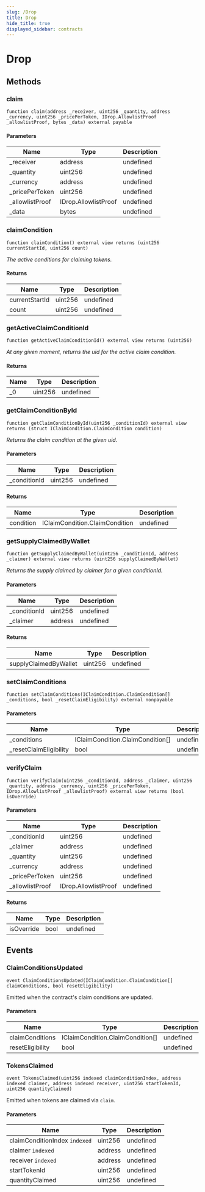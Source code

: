 ```yaml
---
slug: /Drop
title: Drop
hide_title: true
displayed_sidebar: contracts
---
```


# Drop

## Methods

### claim

```solidity
function claim(address _receiver, uint256 _quantity, address _currency, uint256 _pricePerToken, IDrop.AllowlistProof _allowlistProof, bytes _data) external payable
```

#### Parameters

| Name             | Type                 | Description |
| ---------------- | -------------------- | ----------- |
| \_receiver       | address              | undefined   |
| \_quantity       | uint256              | undefined   |
| \_currency       | address              | undefined   |
| \_pricePerToken  | uint256              | undefined   |
| \_allowlistProof | IDrop.AllowlistProof | undefined   |
| \_data           | bytes                | undefined   |

### claimCondition

```solidity
function claimCondition() external view returns (uint256 currentStartId, uint256 count)
```

_The active conditions for claiming tokens._

#### Returns

| Name           | Type    | Description |
| -------------- | ------- | ----------- |
| currentStartId | uint256 | undefined   |
| count          | uint256 | undefined   |

### getActiveClaimConditionId

```solidity
function getActiveClaimConditionId() external view returns (uint256)
```

_At any given moment, returns the uid for the active claim condition._

#### Returns

| Name | Type    | Description |
| ---- | ------- | ----------- |
| \_0  | uint256 | undefined   |

### getClaimConditionById

```solidity
function getClaimConditionById(uint256 _conditionId) external view returns (struct IClaimCondition.ClaimCondition condition)
```

_Returns the claim condition at the given uid._

#### Parameters

| Name          | Type    | Description |
| ------------- | ------- | ----------- |
| \_conditionId | uint256 | undefined   |

#### Returns

| Name      | Type                           | Description |
| --------- | ------------------------------ | ----------- |
| condition | IClaimCondition.ClaimCondition | undefined   |

### getSupplyClaimedByWallet

```solidity
function getSupplyClaimedByWallet(uint256 _conditionId, address _claimer) external view returns (uint256 supplyClaimedByWallet)
```

_Returns the supply claimed by claimer for a given conditionId._

#### Parameters

| Name          | Type    | Description |
| ------------- | ------- | ----------- |
| \_conditionId | uint256 | undefined   |
| \_claimer     | address | undefined   |

#### Returns

| Name                  | Type    | Description |
| --------------------- | ------- | ----------- |
| supplyClaimedByWallet | uint256 | undefined   |

### setClaimConditions

```solidity
function setClaimConditions(IClaimCondition.ClaimCondition[] _conditions, bool _resetClaimEligibility) external nonpayable
```

#### Parameters

| Name                    | Type                             | Description |
| ----------------------- | -------------------------------- | ----------- |
| \_conditions            | IClaimCondition.ClaimCondition[] | undefined   |
| \_resetClaimEligibility | bool                             | undefined   |

### verifyClaim

```solidity
function verifyClaim(uint256 _conditionId, address _claimer, uint256 _quantity, address _currency, uint256 _pricePerToken, IDrop.AllowlistProof _allowlistProof) external view returns (bool isOverride)
```

#### Parameters

| Name             | Type                 | Description |
| ---------------- | -------------------- | ----------- |
| \_conditionId    | uint256              | undefined   |
| \_claimer        | address              | undefined   |
| \_quantity       | uint256              | undefined   |
| \_currency       | address              | undefined   |
| \_pricePerToken  | uint256              | undefined   |
| \_allowlistProof | IDrop.AllowlistProof | undefined   |

#### Returns

| Name       | Type | Description |
| ---------- | ---- | ----------- |
| isOverride | bool | undefined   |

## Events

### ClaimConditionsUpdated

```solidity
event ClaimConditionsUpdated(IClaimCondition.ClaimCondition[] claimConditions, bool resetEligibility)
```

Emitted when the contract&#39;s claim conditions are updated.

#### Parameters

| Name             | Type                             | Description |
| ---------------- | -------------------------------- | ----------- |
| claimConditions  | IClaimCondition.ClaimCondition[] | undefined   |
| resetEligibility | bool                             | undefined   |

### TokensClaimed

```solidity
event TokensClaimed(uint256 indexed claimConditionIndex, address indexed claimer, address indexed receiver, uint256 startTokenId, uint256 quantityClaimed)
```

Emitted when tokens are claimed via `claim`.

#### Parameters

| Name                          | Type    | Description |
| ----------------------------- | ------- | ----------- |
| claimConditionIndex `indexed` | uint256 | undefined   |
| claimer `indexed`             | address | undefined   |
| receiver `indexed`            | address | undefined   |
| startTokenId                  | uint256 | undefined   |
| quantityClaimed               | uint256 | undefined   |
